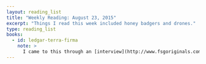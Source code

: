 ```yaml
---
layout: reading_list
title: "Weekly Reading: August 23, 2015"
excerpt: "Things I read this week included honey badgers and drones."
type: reading_list
books:
  - id: ledgar-terra-firma
    note: >
      I came to this through an [interview](http://www.fsgoriginals.com/detail/in-conversation-j.-m.-ledgard-robin-sloan) with Ledgard by Robin Sloan. I think it’s clear that what appealed to Sloan in this work is what appeals to me about Sloan’s: the ability to work in the registers of the material and the virtual, the mundane and the futurist at the same time. Ledgard’s weaves networks of burrows and roads; roads and airplanes; and airplanes drones from a story that starts with a walk through the bush and ends with a prediction of on-demand delivery of staple goods and consumer comforts to previously unconnected communties. One of the first techno-futurist-style ruminations I’ve encountered in a while that feels like it has its heart in the right place.
---
```


